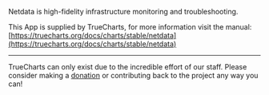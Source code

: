 Netdata is high-fidelity infrastructure monitoring and troubleshooting.

This App is supplied by TrueCharts, for more information visit the manual: [https://truecharts.org/docs/charts/stable/netdata](https://truecharts.org/docs/charts/stable/netdata)

---

TrueCharts can only exist due to the incredible effort of our staff.
Please consider making a [donation](https://truecharts.org/docs/about/sponsor) or contributing back to the project any way you can!
